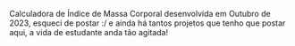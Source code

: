 Calculadora de Índice de Massa Corporal desenvolvida em Outubro de 2023, esqueci de postar :/ e ainda há tantos projetos que tenho que postar aqui, a vida de estudante anda tão agitada!
